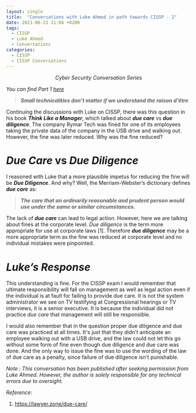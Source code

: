 ```yaml
---
layout: single
title:  "Conversations with Luke Ahmed in path towards CISSP - 2"
date: 2021-06-23 11:04 +0200
tags:
  - CISSP
  - Luke Ahmed
  - Conversations
categories:
  - CISSP
  - CISSP Conversations
---
```


<p align="center"><i>Cyber Security Conversation Series</i></p>

*You can find Part 1 [here](https://cyber-rosh.github.io/musings/cissp/cissp%20conversations/luke-1/)*

> ***Small technicalities don’t matter if we understand the raison d'être***

Continuing the discussions with Luke on CISSP, there was this question in his book ***Think Like a Manager***, which talked about ***due care*** vs ***due diligence***. The company Rymar Tech was fined for one of its employees taking the private data of the company in the USB drive and walking out. However, the fine was later reduced. Why was the fine reduced?

# *Due Care* vs *Due Diligence*
I reasoned with Luke that a more plausible impetus for reducing the fine will be ***Due Diligence***.  And why? Well, the Merriam-Webster’s dictionary defines ***due care*** as:

> ***The care that an ordinarily reasonable and prudent person would use under the same or similar circumstances.***

The lack of ***due care*** can lead to legal action. However, here we are talking about fines at the corporate level. *Due diligence* is the term more appropriate for use at corporate laws [1]. Therefore ***due diligence*** may be a more appropriate term as the fine was reduced at corporate level and no individual mistakes were pinpointed.

# *Luke’s Response*
This understanding is fine.  For the CISSP exam I would remember that ultimate responsibility will fall on management as well as legal action even if the individual is at fault for failing to provide due care.  It is not the system administrator we see on TV testifying at Congressional hearings or TV interviews, it is a senior executive.  It is because the individual did not practice *due care* that management will still be responsible.  

I would also remember that in the question proper due diligence and due care was practiced at all times.  It's just that they didn't anticipate an employee walking out with a USB drive, and the law could not let this go without some form of fine even though due diligence and due care was done.  And the only way to issue the fine was to use the wording of the law of due care as a penalty, since failure of due diligence isn't punishable.

*Note : This conversation has been published after seeking permission from Luke Ahmed. However, the author is solely responsible for any technical errors due to oversight.*

*Reference:*
1. https://lawyer.zone/due-care/

